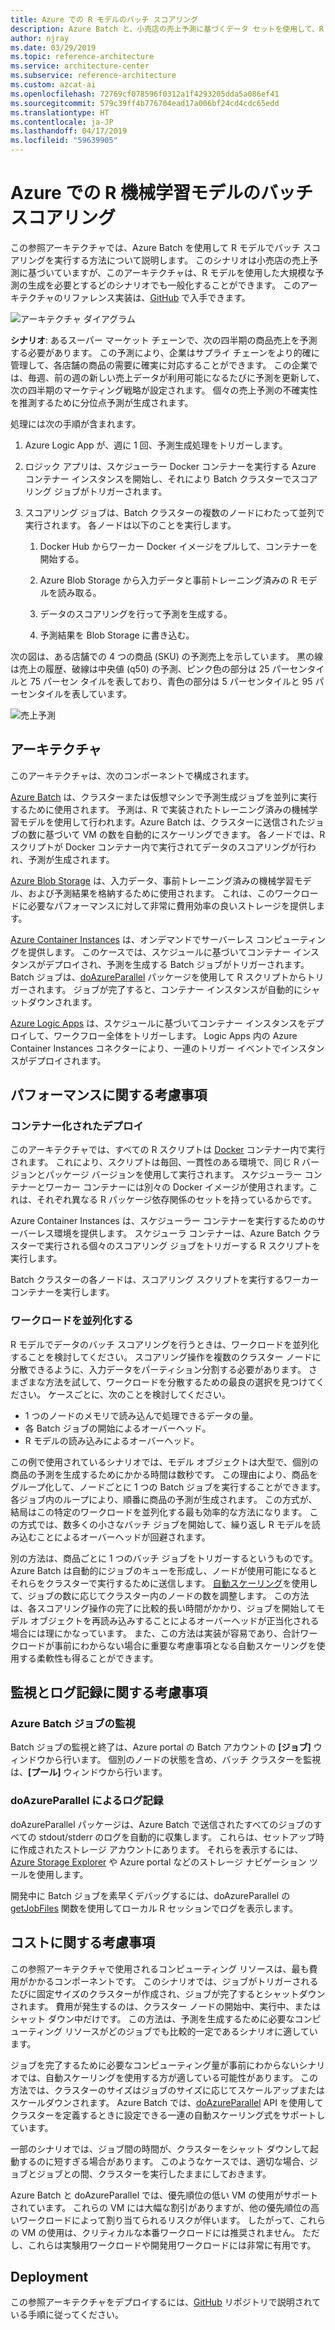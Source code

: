 ```yaml
---
title: Azure での R モデルのバッチ スコアリング
description: Azure Batch と、小売店の売上予測に基づくデータ セットを使用して、R モデルでバッチ スコアリングを実行します。
author: njray
ms.date: 03/29/2019
ms.topic: reference-architecture
ms.service: architecture-center
ms.subservice: reference-architecture
ms.custom: azcat-ai
ms.openlocfilehash: 72769cf078596f0312a1f4293205dda5a086ef41
ms.sourcegitcommit: 579c39ff4b776704ead17a006bf24cd4cdc65edd
ms.translationtype: HT
ms.contentlocale: ja-JP
ms.lasthandoff: 04/17/2019
ms.locfileid: "59639905"
---
```

# <a name="batch-scoring-of-r-machine-learning-models-on-azure"></a>Azure での R 機械学習モデルのバッチ スコアリング

この参照アーキテクチャでは、Azure Batch を使用して R モデルでバッチ スコアリングを実行する方法について説明します。 このシナリオは小売店の売上予測に基づいていますが、このアーキテクチャは、R モデルを使用した大規模な予測の生成を必要とするどのシナリオでも一般化することができます。 このアーキテクチャのリファレンス実装は、[GitHub][github] で入手できます。

![アーキテクチャ ダイアグラム][0]

**シナリオ**: あるスーパー マーケット チェーンで、次の四半期の商品売上を予測する必要があります。 この予測により、企業はサプライ チェーンをより的確に管理して、各店舗の商品の需要に確実に対応することができます。 この企業では、毎週、前の週の新しい売上データが利用可能になるたびに予測を更新して、次の四半期のマーケティング戦略が設定されます。 個々の売上予測の不確実性を推測するために分位点予測が生成されます。

処理には次の手順が含まれます。

1. Azure Logic App が、週に 1 回、予測生成処理をトリガーします。

1. ロジック アプリは、スケジューラー Docker コンテナーを実行する Azure コンテナー インスタンスを開始し、それにより Batch クラスターでスコアリング ジョブがトリガーされます。

1. スコアリング ジョブは、Batch クラスターの複数のノードにわたって並列で実行されます。 各ノードは以下のことを実行します。

    1. Docker Hub からワーカー Docker イメージをプルして、コンテナーを開始する。

    1. Azure Blob Storage から入力データと事前トレーニング済みの R モデルを読み取る。

    1. データのスコアリングを行って予測を生成する。

    1. 予測結果を Blob Storage に書き込む。

次の図は、ある店舗での 4 つの商品 (SKU) の予測売上を示しています。 黒の線は売上の履歴、破線は中央値 (q50) の予測、ピンク色の部分は 25 パーセンタイルと 75 パーセン タイルを表しており、青色の部分は 5 パーセンタイルと 95 パーセンタイルを表しています。

![売上予測][1]

## <a name="architecture"></a>アーキテクチャ

このアーキテクチャは、次のコンポーネントで構成されます。

[Azure Batch][batch] は、クラスターまたは仮想マシンで予測生成ジョブを並列に実行するために使用されます。 予測は、R で実装されたトレーニング済みの機械学習モデルを使用して行われます。Azure Batch は、クラスターに送信されたジョブの数に基づいて VM の数を自動的にスケーリングできます。 各ノードでは、R スクリプトが Docker コンテナー内で実行されてデータのスコアリングが行われ、予測が生成されます。

[Azure Blob Storage][blob] は、入力データ、事前トレーニング済みの機械学習モデル、および予測結果を格納するために使用されます。 これは、このワークロードに必要なパフォーマンスに対して非常に費用効率の良いストレージを提供します。

[Azure Container Instances][aci] は、オンデマンドでサーバーレス コンピューティングを提供します。 このケースでは、スケジュールに基づいてコンテナー インスタンスがデプロイされ、予測を生成する Batch ジョブがトリガーされます。 Batch ジョブは、[doAzureParallel][doAzureParallel] パッケージを使用して R スクリプトからトリガーされます。 ジョブが完了すると、コンテナー インスタンスが自動的にシャットダウンされます。

[Azure Logic Apps][logic-apps] は、スケジュールに基づいてコンテナー インスタンスをデプロイして、ワークフロー全体をトリガーします。 Logic Apps 内の Azure Container Instances コネクターにより、一連のトリガー イベントでインスタンスがデプロイされます。

## <a name="performance-considerations"></a>パフォーマンスに関する考慮事項

### <a name="containerized-deployment"></a>コンテナー化されたデプロイ

このアーキテクチャでは、すべての R スクリプトは [Docker](https://www.docker.com/) コンテナー内で実行されます。 これにより、スクリプトは毎回、一貫性のある環境で、同じ R バージョンとパッケージ バージョンを使用して実行されます。 スケジューラー コンテナーとワーカー コンテナーには別々の Docker イメージが使用されます。これは、それぞれ異なる R パッケージ依存関係のセットを持っているからです。

Azure Container Instances は、スケジューラー コンテナーを実行するためのサーバーレス環境を提供します。 スケジューラ コンテナーは、Azure Batch クラスターで実行される個々のスコアリング ジョブをトリガーする R スクリプトを実行します。

Batch クラスターの各ノードは、スコアリング スクリプトを実行するワーカー コンテナーを実行します。

### <a name="parallelizing-the-workload"></a>ワークロードを並列化する

R モデルでデータのバッチ スコアリングを行うときは、ワークロードを並列化することを検討してください。 スコアリング操作を複数のクラスター ノードに分散できるように、入力データをパーティション分割する必要があります。 さまざまな方法を試して、ワークロードを分散するための最良の選択を見つけてください。 ケースごとに、次のことを検討してください。

- 1 つのノードのメモリで読み込んで処理できるデータの量。
- 各 Batch ジョブの開始によるオーバーヘッド。
- R モデルの読み込みによるオーバーヘッド。

この例で使用されているシナリオでは、モデル オブジェクトは大型で、個別の商品の予測を生成するためにかかる時間は数秒です。 この理由により、商品をグループ化して、ノードごとに 1 つの Batch ジョブを実行することができます。 各ジョブ内のループにより、順番に商品の予測が生成されます。 この方式が、結局はこの特定のワークロードを並列化する最も効率的な方法になります。 この方式では、数多くの小さなバッチ ジョブを開始して、繰り返し R モデルを読み込むことによるオーバーヘッドが回避されます。

別の方法は、商品ごとに 1 つのバッチ ジョブをトリガーするというものです。 Azure Batch は自動的にジョブのキューを形成し、ノードが使用可能になるとそれらをクラスターで実行するために送信します。 [自動スケーリング][autoscale]を使用して、ジョブの数に応じてクラスター内のノードの数を調整します。 この方法は、各スコアリング操作の完了に比較的長い時間がかかり、ジョブを開始してモデル オブジェクトを再読み込みすることによるオーバーヘッドが正当化される場合には理にかなっています。 また、この方法は実装が容易であり、合計ワークロードが事前にわからない場合に重要な考慮事項となる自動スケーリングを使用する柔軟性も得ることができます。

## <a name="monitoring-and-logging-considerations"></a>監視とログ記録に関する考慮事項

### <a name="monitoring-azure-batch-jobs"></a>Azure Batch ジョブの監視

Batch ジョブの監視と終了は、Azure portal の Batch アカウントの **[ジョブ]** ウィンドウから行います。 個別のノードの状態を含め、バッチ クラスターを監視は、**[プール]** ウィンドウから行います。

### <a name="logging-with-doazureparallel"></a>doAzureParallel によるログ記録

doAzureParallel パッケージは、Azure Batch で送信されたすべてのジョブのすべての stdout/stderr のログを自動的に収集します。 これらは、セットアップ時に作成されたストレージ アカウントにあります。 それらを表示するには、[Azure Storage Explorer][storage-explorer] や Azure portal などのストレージ ナビゲーション ツールを使用します。

開発中に Batch ジョブを素早くデバッグするには、doAzureParallel の [getJobFiles][getJobFiles] 関数を使用してローカル R セッションでログを表示します。

## <a name="cost-considerations"></a>コストに関する考慮事項

この参照アーキテクチャで使用されるコンピューティング リソースは、最も費用がかかるコンポーネントです。 このシナリオでは、ジョブがトリガーされるたびに固定サイズのクラスターが作成され、ジョブが完了するとシャットダウンされます。 費用が発生するのは、クラスター ノードの開始中、実行中、またはシャット ダウン中だけです。 この方法は、予測を生成するために必要なコンピューティング リソースがどのジョブでも比較的一定であるシナリオに適しています。

ジョブを完了するために必要なコンピューティング量が事前にわからないシナリオでは、自動スケーリングを使用する方が適している可能性があります。 この方法では、クラスターのサイズはジョブのサイズに応じてスケールアップまたはスケールダウンされます。 Azure Batch では、[doAzureParallel][doAzureParallel] API を使用してクラスターを定義するときに設定できる一連の自動スケーリング式をサポートしています。

一部のシナリオでは、ジョブ間の時間が、クラスターをシャット ダウンして起動するのに短すぎる場合があります。 このようなケースでは、適切な場合、ジョブとジョブとの間、クラスターを実行したままにしておきます。

Azure Batch と doAzureParallel では、優先順位の低い VM の使用がサポートされています。 これらの VM には大幅な割引がありますが、他の優先順位の高いワークロードによって割り当てられるリスクが伴います。 したがって、これらの VM の使用は、クリティカルな本番ワークロードには推奨されません。 ただし、これらは実験用ワークロードや開発用ワークロードには非常に有用です。

## <a name="deployment"></a>Deployment

この参照アーキテクチャをデプロイするには、[GitHub][github] リポジトリで説明されている手順に従ってください。

[0]: ./_images/batch-scoring-r-models.png
[1]: ./_images/sales-forecasts.png
[aci]: /azure/container-instances/container-instances-overview
[autoscale]: /azure/batch/batch-automatic-scaling
[batch]: /azure/batch/batch-technical-overview
[blob]: /azure/storage/blobs/storage-blobs-introduction
[doAzureParallel]: https://github.com/Azure/doAzureParallel/blob/master/docs/32-autoscale.md
[getJobFiles]: /azure/machine-learning/service/how-to-train-ml-models
[github]: https://github.com/Azure/RBatchScoring
[logic-apps]: /azure/logic-apps/logic-apps-overview
[storage-explorer]: /azure/vs-azure-tools-storage-manage-with-storage-explorer?tabs=windows